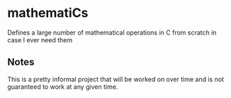 # mathematiCs
Defines a large number of mathematical operations in C from scratch in case I ever need them

## Notes

This is a pretty informal project that will be worked on over time and is not guaranteed to work at any given time.
